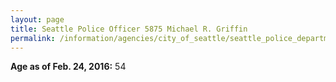 ```yaml
---
layout: page
title: Seattle Police Officer 5875 Michael R. Griffin
permalink: /information/agencies/city_of_seattle/seattle_police_department/copbook/5875/
---
```


**Age as of Feb. 24, 2016:** 54
